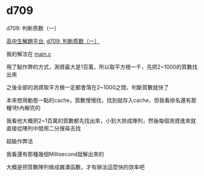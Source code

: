# d709
d709: 判断质数（一）

[高中生解題平台](http://zerojudge.tw/), [d709: 判断质数（一）](http://zerojudge.tw/ShowProblem?problemid=d709)

我的解法在 [main.c](https://github.com/wemee/d709/blob/master/main.c)

用了點作弊的方式，測資最大是1百萬，所以取平方根一千，先把2~1000的質數找出來

之後全部的測資取平方根一定都會落在2~1000之間，判斷質數就快了

本來想用動態一點的cache，質數慢慢找，找到就存入cache，但我看排名還有那種1秒內解完的

我看他大概把2~1百萬的質數都先找出來，小到大排成陣列，然後每個測資進來就直接從陣列中間用二分搜尋去找

超級作弊法

我看還有那種幾個Millisecond就解出來的

大概是把質數陣列做成雜湊函數，才有辦法這麼快的效率吧
